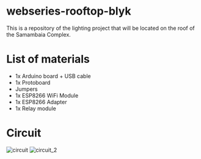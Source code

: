 # webseries-rooftop-blyk
This is a repository of the lighting project that will be located on the roof of the Samambaia Complex.

# List of materials
- 1x Arduino board + USB cable
- 1x Protoboard
- Jumpers
- 1x ESP8266 WiFi Module
- 1x ESP8266 Adapter
- 1x Relay module

# Circuit
![circuit](https://github.com/tairape/webseries-rooftop/assets/8051211/93e80001-fcd7-4a0d-9548-ceda5ee2490b)
![circuit_2](https://github.com/tairape/webseries-rooftop/assets/8051211/5896ae0a-40c0-4fe5-9c1d-ebdad7d84fa2)

